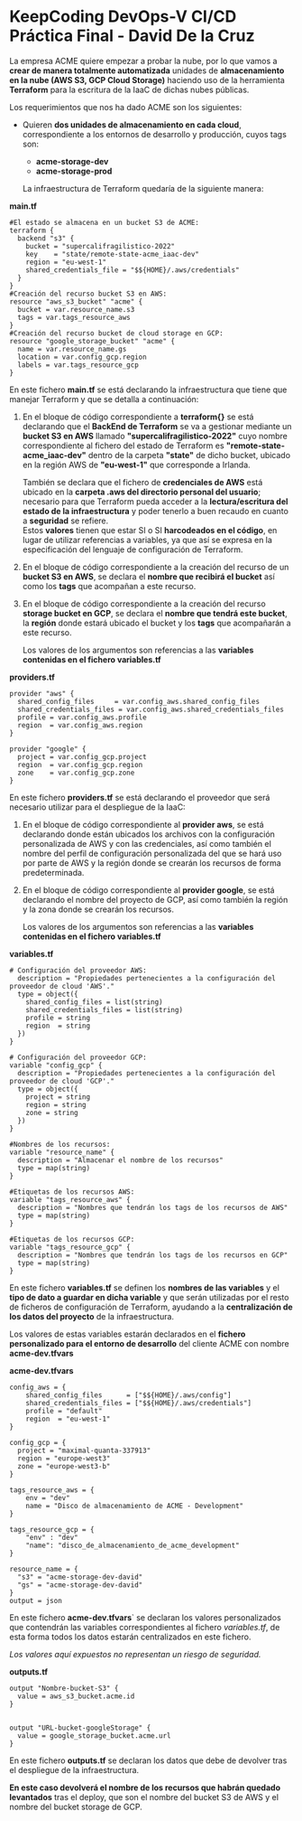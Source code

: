 # KeepCoding DevOps-V CI/CD Práctica Final - David De la Cruz

La empresa ACME quiere empezar a probar la nube, por lo que vamos a **crear de manera totalmente automatizada** unidades de **almacenamiento en la nube (AWS S3, GCP Cloud Storage)** haciendo uso de la herramienta **Terraform** para la escritura de la IaaC de dichas nubes públicas.

Los requerimientos que nos ha dado ACME son los siguientes:

- Quieren **dos unidades de almacenamiento en cada cloud**, correspondiente a los entornos de desarrollo y producción, cuyos tags son:
	-	**acme-storage-dev**
	-	**acme-storage-prod**
	
	La infraestructura de Terraform quedaría de la siguiente manera:
	
**main.tf**
	
```
#El estado se almacena en un bucket S3 de ACME:
terraform {
  backend "s3" {
    bucket = "supercalifragilistico-2022"
    key    = "state/remote-state-acme_iaac-dev"
    region = "eu-west-1"
    shared_credentials_file = "$${HOME}/.aws/credentials"
  }
}
#Creación del recurso bucket S3 en AWS:
resource "aws_s3_bucket" "acme" {
  bucket = var.resource_name.s3
  tags = var.tags_resource_aws
}
#Creación del recurso bucket de cloud storage en GCP:
resource "google_storage_bucket" "acme" {
  name = var.resource_name.gs
  location = var.config_gcp.region
  labels = var.tags_resource_gcp
}
```

En este fichero **main.tf** se está declarando la infraestructura que tiene que manejar Terraform y que se detalla a continuación:   
 
 1. En el bloque de código correspondiente a **terraform{}** se está declarando que el **BackEnd de Terraform** se va a gestionar mediante un **bucket S3 en AWS** llamado **"supercalifragilistico-2022"** cuyo nombre correspondiente al fichero del estado de Terraform es **"remote-state-acme_iaac-dev"** dentro de la carpeta **"state"** de dicho bucket, ubicado en la región AWS de **"eu-west-1"** que corresponde a Irlanda.
  
    También se declara que el fichero de **credenciales de AWS** está ubicado en la **carpeta .aws del directorio personal del usuario**; necesario para que Terraform pueda acceder a la **lectura/escritura del estado de la infraestructura** y poder tenerlo a buen recaudo en cuanto a **seguridad** se refiere.  
Estos **valores** tienen que estar SI o SI **harcodeados en el código**, en lugar de utilizar referencias a variables, ya que así se expresa en la especificación del lenguaje de configuración de Terraform.

 2. En el bloque de código correspondiente a la creación del recurso  de un **bucket S3 en AWS**, se declara el **nombre que recibirá el bucket** así como los **tags** que acompañan a este recurso.

 3. En el bloque de código correspondiente a la creación del recurso **storage bucket en GCP**, se declara el **nombre que tendrá este bucket**, la **región** donde estará ubicado el bucket y los **tags** que acompañarán a este recurso.  

    Los valores de los argumentos son referencias a las **variables contenidas en el fichero variables.tf**

**providers.tf**

```
provider "aws" {
  shared_config_files	  = var.config_aws.shared_config_files
  shared_credentials_files = var.config_aws.shared_credentials_files
  profile = var.config_aws.profile
  region  = var.config_aws.region
}

provider "google" {
  project = var.config_gcp.project
  region  = var.config_gcp.region
  zone    = var.config_gcp.zone
}
```

En este fichero **providers.tf** se está declarando el proveedor que será necesario utilizar para el despliegue de la IaaC:  

  1. En el bloque de código correspondiente al **provider aws**, se está declarando donde están ubicados los archivos con la configuración personalizada de AWS y con las credenciales, así como también el nombre del perfil de configuración personalizada del que se hará uso por parte de AWS y la región donde se crearán los recursos de forma predeterminada.  
  2. En el bloque de código correspondiente al **provider google**, se está declarando el nombre del proyecto de GCP, así como también la región y la zona donde se crearán los recursos.    

     Los valores de los argumentos son referencias a las **variables contenidas en el fichero variables.tf**

**variables.tf**

```
# Configuración del proveedor AWS:
  description = "Propiedades pertenecientes a la configuración del proveedor de cloud 'AWS'."
  type = object({
    shared_config_files = list(string)
    shared_credentials_files = list(string)
    profile = string
    region  = string
  })
}

# Configuración del proveedor GCP:
variable "config_gcp" {
  description = "Propiedades pertenecientes a la configuración del proveedor de cloud 'GCP'."
  type = object({
    project = string
    region = string
    zone = string
  })
}

#Nombres de los recursos:
variable "resource_name" {
  description = "Almacenar el nombre de los recursos"
  type = map(string)
}

#Etiquetas de los recursos AWS:
variable "tags_resource_aws" {
  description = "Nombres que tendrán los tags de los recursos de AWS"
  type = map(string)
}

#Etiquetas de los recursos GCP:
variable "tags_resource_gcp" {
  description = "Nombres que tendrán los tags de los recursos en GCP"
  type = map(string)
}
```

En este fichero **variables.tf** se definen los **nombres de las variables** y el **tipo de dato a guardar en dicha variable** y que serán utilizadas por el resto de ficheros de configuración de Terraform, ayudando a la **centralización de los datos del proyecto** de la infraestructura.  

Los valores de estas variables estarán declarados en el **fichero personalizado para el entorno de desarrollo** del cliente ACME con nombre **acme-dev.tfvars**

**acme-dev.tfvars**

```
config_aws = {
    shared_config_files      = ["$${HOME}/.aws/config"]
    shared_credentials_files = ["$${HOME}/.aws/credentials"]
    profile = "default"
    region  = "eu-west-1"
}

config_gcp = {
  project = "maximal-quanta-337913"
  region = "europe-west3"
  zone = "europe-west3-b"
}

tags_resource_aws = {
    env = "dev"
    name = "Disco de almacenamiento de ACME - Development"
}

tags_resource_gcp = {
    "env" : "dev"
    "name": "disco_de_almacenamiento_de_acme_development"
}

resource_name = {
  "s3" = "acme-storage-dev-david"
  "gs" = "acme-storage-dev-david"
}
output = json
```

En este fichero **acme-dev.tfvars**` se declaran los valores personalizados que contendrán las variables correspondientes al fichero *variables.tf*, de esta forma todos los datos estarán centralizados en este fichero.    
 
*Los valores aquí expuestos no representan un riesgo de seguridad.*


**outputs.tf**

```
output "Nombre-bucket-S3" {
  value = aws_s3_bucket.acme.id
}


output "URL-bucket-googleStorage" {
  value = google_storage_bucket.acme.url
}
```

En este fichero **outputs.tf** se declaran los datos que debe de devolver tras el despliegue de la infraestructura.

**En este caso devolverá el nombre de los recursos que habrán quedado levantados** tras el deploy, que son el nombre del bucket S3 de AWS y el nombre del bucket storage de GCP.

<br>
